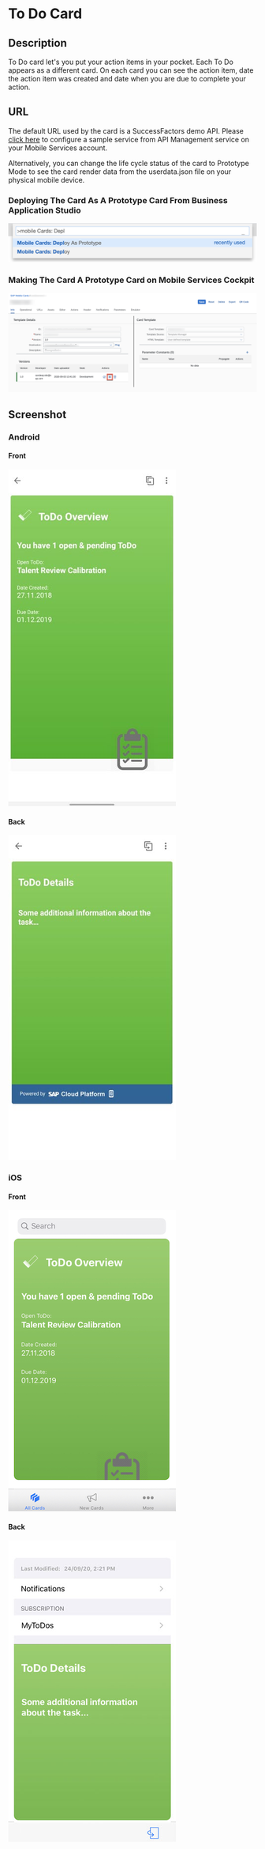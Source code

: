 # To Do Card

## Description

To Do card let's you put your action items in your pocket. Each To Do appears as a different card. On each card you can see the action item, date the action item was created and date when you are due to complete your action. 

## URL

The default URL used by the card is a SuccessFactors demo API. Please [click here](https://api.sap.com/package/SuccessFactorsEmployeeCentral?section=Artifacts) to configure a sample service from API Management service on your Mobile Services account. 

Alternatively, you can change the life cycle status of the card to Prototype Mode to see the card render data from the userdata.json file on your physical mobile device. 

### Deploying The Card As A Prototype Card From Business Application Studio

![ToDo Card Android Screenshot](screens/deploy-prototype-BAS.png)

### Making The Card A Prototype Card on Mobile Services Cockpit 

![ToDo Card Android Screenshot](screens/deploy-prototype-mobile-services-cockpit.png)

## Screenshot

### Android

#### Front

![ToDo Card Android Front Screenshot](screens/android_front.png)

#### Back

![ToDo Card Android Back Screenshot](screens/android_back.png)


### iOS

#### Front

![ToDo Card iOS Front Screenshot](screens/ios_front.png)

#### Back

![ToDo Card iOS Back Screenshot](screens/ios_back.png)
